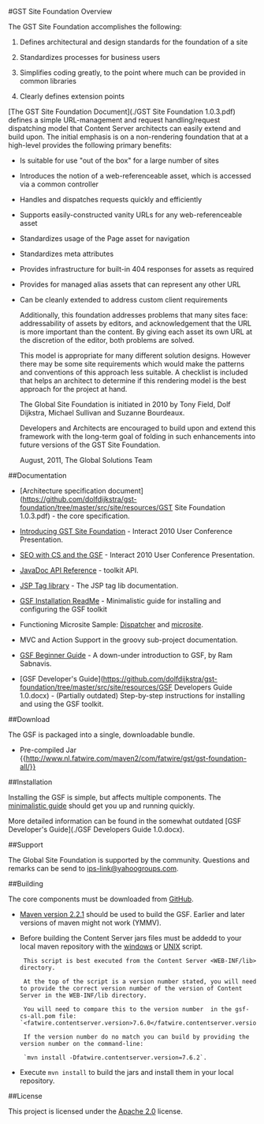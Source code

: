 <!--
 Copyright 2010 FatWire Corporation. All Rights Reserved.

 Licensed under the Apache License, Version 2.0 (the "License");
 you may not use this file except in compliance with the License.
 You may obtain a copy of the License at

 http://www.apache.org/licenses/LICENSE-2.0

 Unless required by applicable law or agreed to in writing, software
 distributed under the License is distributed on an "AS IS" BASIS,
 WITHOUT WARRANTIES OR CONDITIONS OF ANY KIND, either express or implied.
 See the License for the specific language governing permissions and
 limitations under the License.
-->

#GST Site Foundation Overview

The GST Site Foundation accomplishes the following:

1. Defines architectural and design standards for the foundation of a site

2. Standardizes processes for business users

3. Simplifies coding greatly, to the point where much can be provided in common libraries

4. Clearly defines extension points



[The GST Site Foundation Document](./GST Site Foundation 1.0.3.pdf) defines a simple URL-management and request
handling/request dispatching model that Content Server architects can easily extend and build upon. The initial
emphasis is on a non-rendering foundation that at a high-level provides the following primary benefits:

- Is suitable for use "out of the box" for a large number of sites

- Introduces the notion of a web-referenceable asset, which is accessed via a common controller

- Handles and dispatches requests quickly and efficiently

- Supports easily-constructed vanity URLs for any web-referenceable asset

- Standardizes usage of the Page asset for navigation

- Standardizes meta attributes

- Provides infrastructure for built-in 404 responses for assets as required

- Provides for managed alias assets that can represent any other URL

- Can be cleanly extended to address custom client requirements


    Additionally, this foundation addresses problems that many sites face: addressability of assets by editors, and
    acknowledgement that the URL is more important than the content.  By giving each asset its own URL at the
    discretion of the editor, both problems are solved.

    This model is appropriate for many different solution designs. However there may be some site requirements which
    would make the patterns and conventions of this approach less suitable.  A checklist is included that helps an
    architect to determine if this rendering model is the best approach for the project at hand.

    The Global Site Foundation is initiated in 2010 by Tony Field, Dolf Dijkstra, Michael Sullivan 
    and Suzanne Bourdeaux.

    Developers and Architects are encouraged to build upon and extend this framework with the long-term goal 
    of folding in such enhancements into future versions of the GST Site Foundation.

    August, 2011, The Global Solutions Team

##Documentation
  
- [Architecture specification document](https://github.com/dolfdijkstra/gst-foundation/tree/master/src/site/resources/GST Site Foundation 1.0.3.pdf) - the core specification.

- [Introducing GST Site Foundation](http://img.en25.com/Web/Fatwire/TTRNG%20-%20Introducing%20GST%20Site%20Foundation.pdf) - Interact 2010 User Conference Presentation.

- [SEO with CS and the GSF](http://img.en25.com/Web/Fatwire/SEO%20Optimization%20Using%20CS%20-%20condensed.pdf) - Interact 2010 User Conference Presentation.

- [JavaDoc API Reference](./apidocs/index.html) - toolkit API.
    
- [JSP Tag library](./gsf-taglib/taglibvalidation.html) - The JSP tag lib documentation.

- [GSF Installation ReadMe](./InstallGuide.html) - Minimalistic guide for installing and configuring the GSF toolkit

- Functioning Microsite Sample: [Dispatcher](https://github.com/dolfdijkstra/gst-foundation/tree/master/src/site/resources/GST-Dispatcher.xml) and [microsite](https://github.com/dolfdijkstra/gst-foundation/tree/master/src/site/resources/Microsite.jsp).
    
- MVC and Action Support in the groovy sub-project documentation.
    
- [GSF Beginner Guide](https://github.com/dolfdijkstra/gst-foundation/tree/master/src/site/resources/GSF_Beginner_Guide_v1.3.pdf) - A down-under introduction to GSF, by Ram Sabnavis.

- [GSF Developer's Guide](https://github.com/dolfdijkstra/gst-foundation/tree/master/src/site/resources/GSF Developers Guide 1.0.docx) - (Partially outdated) Step-by-step instructions for installing and using the GSF toolkit.

##Download

The GSF is packaged into a single, downloadable bundle.  

-  Pre-compiled Jar {{http://www.nl.fatwire.com/maven2/com/fatwire/gst/gst-foundation-all/}}


##Installation

Installing the GSF is simple, but affects multiple components.  The [minimalistic guide](./InstallGuide.html)
should get you up and running quickly.

More detailed information can be found in the somewhat outdated [GSF Developer's Guide](./GSF Developers Guide 1.0.docx).

##Support

The Global Site Foundation is supported by the community. Questions and remarks can be send to ips-link@yahoogroups.com. 

##Building

The core components must be downloaded from [GitHub](https://github.com/dolfdijkstra/gst-foundation).


- [Maven version 2.2.1](http://maven.apache.org/) should be used to build the GSF. Earlier and later versions of maven might not work (YMMV).

- Before building the Content Server jars files must be addedd to your local maven repository with the [windows](./build/maven-contentserver-jars.bat) or [UNIX](./build/maven-contentserver-jars.sh) script.

       This script is best executed from the Content Server <WEB-INF/lib> directory.

       At the top of the script is a version number stated, you will need to provide the correct version number of the version of Content Server in the WEB-INF/lib directory.

       You will need to compare this to the version number  in the gsf-cs-all.pom file: `<fatwire.contentserver.version>7.6.0</fatwire.contentserver.version\>`.

       If the version number do no match you can build by providing the version number on the command-line:

       `mvn install -Dfatwire.contentserver.version=7.6.2`.


- Execute `mvn install` to build the jars and install them in your local repository.

##License

This project is licensed under the [Apache 2.0](http://www.apache.org/licenses/LICENSE-2.0.html) license.

